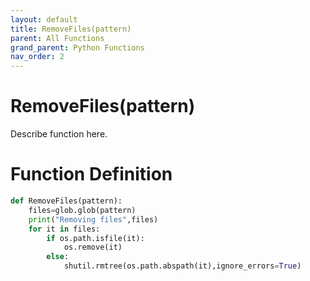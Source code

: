 ```yaml
---
layout: default
title: RemoveFiles(pattern)
parent: All Functions
grand_parent: Python Functions
nav_order: 2
---
```


# RemoveFiles(pattern)

Describe function here.

# Function Definition

```python
def RemoveFiles(pattern):
	files=glob.glob(pattern)
	print("Removing files",files)
	for it in files:
		if os.path.isfile(it):
			os.remove(it)
		else:
			shutil.rmtree(os.path.abspath(it),ignore_errors=True)		
```